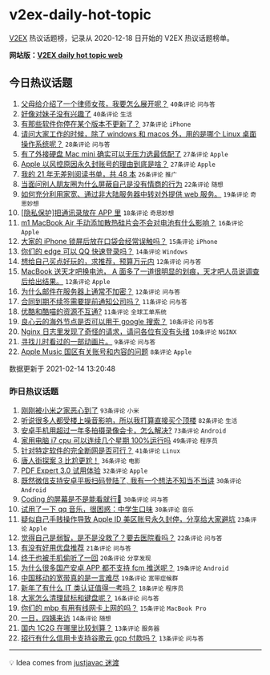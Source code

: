 # v2ex-daily-hot-topic

[V2EX](https://www.v2ex.com/) 热议话题榜，记录从 2020-12-18 日开始的 V2EX 热议话题榜单。

**网站版：[V2EX daily hot topic web](https://realleonardo.github.io/v2ex-daily-hot-topic-web/)**

## 今日热议话题

<!-- TODAY BEGIN -->

1. [父母给介绍了一个律师女孩，我要怎么展开呢？](https://www.v2ex.com/t/753263) `40条评论` `问与答`
1. [好像对妹子没有兴趣了](https://www.v2ex.com/t/753295) `40条评论` `生活`
1. [有那些软件你停在某个版本不更新了？](https://www.v2ex.com/t/753273) `37条评论` `iPhone`
1. [请问大家工作的时候，除了 windows 和 macos 外，用的是哪个 Linux 桌面操作系统呢？](https://www.v2ex.com/t/753283) `28条评论` `问与答`
1. [有了外接硬盘 Mac mini 确实可以无压力选最低配了](https://www.v2ex.com/t/753250) `27条评论` `Apple`
1. [Apple 以风控原因永久封账号的理由到底是啥？](https://www.v2ex.com/t/753265) `27条评论` `Apple`
1. [我的 21 年无差别阅读书单，共 48 本](https://www.v2ex.com/t/753268) `26条评论` `推广`
1. [当面问别人朋友圈为什么屏蔽自己是没有情商的行为](https://www.v2ex.com/t/753261) `22条评论` `随想`
1. [如何充分利用家宽、通过非大陆服务器中转对外提供 web 服务。](https://www.v2ex.com/t/753299) `19条评论` `奇思妙想`
1. [[隐私保护]把通讯录放在 APP 里](https://www.v2ex.com/t/753293) `18条评论` `奇思妙想`
1. [m1 MacBook Air 手动添加散热硅片会不会对电池有什么影响？](https://www.v2ex.com/t/753247) `16条评论` `Apple`
1. [大家的 iPhone 锁屏后放在口袋会经常误触吗？](https://www.v2ex.com/t/753282) `15条评论` `iPhone`
1. [你们的 edge 可以 QQ 快速登录吗？](https://www.v2ex.com/t/753246) `14条评论` `Windows`
1. [想给自己买点好玩的，求推荐，预算万元内](https://www.v2ex.com/t/753313) `12条评论` `问与答`
1. [MacBook 送天才吧换电池， A 面多了一道很明显的划痕，天才吧人员说调查后给出结果。](https://www.v2ex.com/t/753308) `12条评论` `Apple`
1. [为什么邮件在服务器上通常不加密？](https://www.v2ex.com/t/753274) `12条评论` `问与答`
1. [合同到期不续签需要提前通知公司吗？](https://www.v2ex.com/t/753259) `11条评论` `问与答`
1. [优酷和酷喵的资源不互通?](https://www.v2ex.com/t/753258) `11条评论` `全球工单系统`
1. [良心云的海外节点是否可以用于 google 搜索？](https://www.v2ex.com/t/753301) `10条评论` `问与答`
1. [Nginx 日志里发现了奇怪的请求，请问各位有没有头绪](https://www.v2ex.com/t/753278) `10条评论` `NGINX`
1. [寻找儿时看过的一部动画片。](https://www.v2ex.com/t/753276) `9条评论` `问与答`
1. [Apple Music 国区有关账号和内容的问题](https://www.v2ex.com/t/753252) `8条评论` `Apple`

数据更新于 2021-02-14 13:20:48

<!-- TODAY END -->

### 昨日热议话题

<!-- YESTERDAY BEGIN -->

1. [刚刚被小米之家恶心到了](https://www.v2ex.com/t/753178) `93条评论` `小米`
1. [听说很多人都受楼上噪音影响，所以我打算直接买个顶楼](https://www.v2ex.com/t/753154) `82条评论` `生活`
1. [安卓手机用超过一年多拍摄录像会卡，怎么解决?](https://www.v2ex.com/t/753137) `73条评论` `Android`
1. [家用电脑 i7 cpu 可以连续几个星期 100%运行吗](https://www.v2ex.com/t/753163) `49条评论` `程序员`
1. [针对特定软件的完全断网是否可行？](https://www.v2ex.com/t/753164) `41条评论` `Linux`
1. [唐人街探案 3 比尬更尬！](https://www.v2ex.com/t/753205) `36条评论` `电影`
1. [PDF Expert 3.0 试用体验](https://www.v2ex.com/t/753191) `32条评论` `Apple`
1. [既然微信支持安卓平板扫码登陆了, 我有一个想法不知当不当讲](https://www.v2ex.com/t/753167) `30条评论` `Android`
1. [Coding 的屏幕是不是能看就行👀](https://www.v2ex.com/t/753177) `30条评论` `问与答`
1. [试用了一下 qq 音乐，很困惑：中学生口味](https://www.v2ex.com/t/753145) `30条评论` `音乐`
1. [疑似自己手贱操作导致 Apple ID 美区账号永久封停，分享给大家避坑](https://www.v2ex.com/t/753227) `23条评论` `Apple`
1. [觉得自己是弱智，是不是没救了？要去医院看吗？](https://www.v2ex.com/t/753201) `22条评论` `问与答`
1. [有没有好用优盘推荐](https://www.v2ex.com/t/753192) `21条评论` `问与答`
1. [终于也被手机偷听了一回](https://www.v2ex.com/t/753220) `20条评论` `分享发现`
1. [为什么很多国产安卓 APP 都不支持 fcm 推送呢？](https://www.v2ex.com/t/753226) `19条评论` `Android`
1. [中国移动的宽带真的是一言难尽](https://www.v2ex.com/t/753184) `19条评论` `宽带症候群`
1. [新年了有什么 IT 类认证值得一考吗？](https://www.v2ex.com/t/753171) `18条评论` `程序员`
1. [大家怎么清理鼠标和键盘呢？](https://www.v2ex.com/t/753185) `16条评论` `问与答`
1. [你们的 mbp 有用有线网卡上网的吗？](https://www.v2ex.com/t/753195) `15条评论` `MacBook Pro`
1. [一日，四姨来访](https://www.v2ex.com/t/753176) `14条评论` `随想`
1. [国内 1C2G 在哪里比较划算？](https://www.v2ex.com/t/753206) `13条评论` `服务器`
1. [招行有什么信用卡支持谷歌云 gcp 付款吗？](https://www.v2ex.com/t/753199) `13条评论` `问与答`

<!-- YESTERDAY END -->

---

💡 Idea comes from [justjavac 迷渡](https://github.com/justjavac/)
